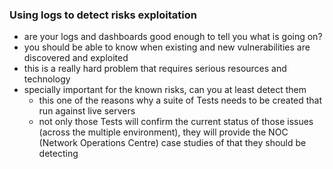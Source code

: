 ### Using logs to detect risks exploitation

* are your logs and dashboards good enough to tell you what is going on?
* you should be able to know when existing and new vulnerabilities are discovered and exploited
* this is a really hard problem that requires serious resources and technology
* specially important for the known risks, can you at least detect them
  * this one of the reasons why a suite of Tests needs to be created that run against live servers
  * not only those Tests will confirm the current status of those issues (across the multiple environment), they will provide the NOC (Network Operations Centre) case studies of that they should be detecting
